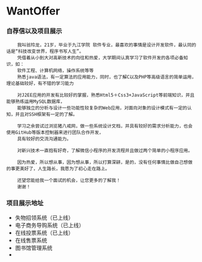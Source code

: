# WantOffer
### 自荐信以及项目展示
        我叫翁玲龙，21岁，毕业于九江学院 软件专业，最喜欢的事情是设计开发软件，最认同的话是“科技改变世界，程序书写人生”。
        凭借着从小到大对高新技术的向往和热爱，大学期间认真学习了软件开发的各项必备知识，如：
        软件工程、计算机网络，操作系统等等
        熟悉java语法，有一定算法的应用能力，同时，也了解C以及PHP等高级语言的简单运用，理论基础较好，有不错的学习能力

        对J2EE应用的开发有比较好的掌握，熟悉Html5＋Css3+JavaScript等前端知识，并且能够熟练运用MySQL数据库，
        能够独立的分析与设计一些功能性较复杂的Web应用，对面向对象的设计模式有一定的认知，并且对SSH框架有一定的了解。

        学习之余尝试过浏览猪八戒网，做一些系统设计文档，并具有较好的需求分析能力，也会使用GitHub等版本控制器来进行团队合作开发，
        具有较好的交流沟通能力。

        对新兴技术一直抱有好奇，了解微信小程序的开发流程并且做过两个简单的小程序应用。

        因为热爱，所以想从事，因为想从事，所以打算深耕，是的，没有任何事情比做自己想做的事更美好了，人生路长，我愿为了初心走在路上。

        还望您能给我一个面试的机会，让您更多的了解我！
        谢谢！

### 项目展示地址
* 失物招领系统（已上线）
* 电子商务导购系统（已上线）
* 在线投票系统（已上线）
* 在线售票系统
* 图书馆管理系统
*
